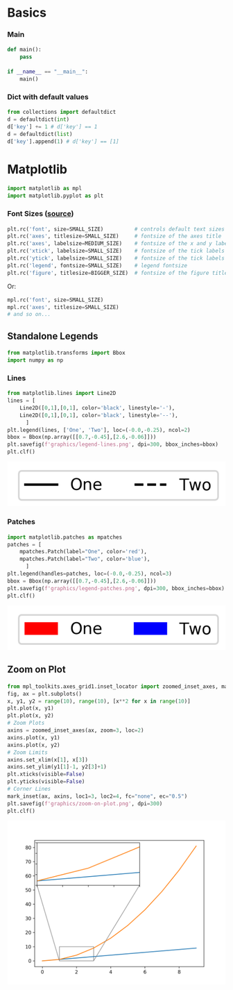 # Basics

### Main 
```python
def main():
    pass

if __name__ == "__main__":
    main()
```

### Dict with default values
```python
from collections import defaultdict
d = defaultdict(int)
d['key'] += 1 # d['key'] == 1
d = defaultdict(list)
d['key'].append(1) # d['key'] == [1]
```

# Matplotlib

```python
import matplotlib as mpl
import matplotlib.pyplot as plt
```

### Font Sizes ([source](https://stackoverflow.com/a/39566040/2069380))
```python
plt.rc('font', size=SMALL_SIZE)          # controls default text sizes
plt.rc('axes', titlesize=SMALL_SIZE)     # fontsize of the axes title
plt.rc('axes', labelsize=MEDIUM_SIZE)    # fontsize of the x and y labels
plt.rc('xtick', labelsize=SMALL_SIZE)    # fontsize of the tick labels
plt.rc('ytick', labelsize=SMALL_SIZE)    # fontsize of the tick labels
plt.rc('legend', fontsize=SMALL_SIZE)    # legend fontsize
plt.rc('figure', titlesize=BIGGER_SIZE)  # fontsize of the figure title
```
Or:
```python
mpl.rc('font', size=SMALL_SIZE)
mpl.rc('axes', titlesize=SMALL_SIZE)
# and so on...
```

## Standalone Legends 
```python
from matplotlib.transforms import Bbox
import numpy as np
```

### Lines
```python
from matplotlib.lines import Line2D
lines = [ 
	Line2D([0,1],[0,1], color='black', linestyle='-'),
	Line2D([0,1],[0,1], color='black', linestyle='--'),
      ]
plt.legend(lines, ['One', 'Two'], loc=(-0.0,-0.25), ncol=2)
bbox = Bbox(np.array([[0.7,-0.45],[2.6,-0.06]]))
plt.savefig(f'graphics/legend-lines.png', dpi=300, bbox_inches=bbox)
plt.clf()
```
![Lines Legend](graphics/legend-lines.png)

### Patches
```python
import matplotlib.patches as mpatches
patches = [ 
	mpatches.Patch(label="One", color='red'),
	mpatches.Patch(label="Two", color='blue'), 
      ]
plt.legend(handles=patches, loc=(-0.0,-0.25), ncol=3)
bbox = Bbox(np.array([[0.7,-0.45],[2.6,-0.06]]))
plt.savefig(f'graphics/legend-patches.png', dpi=300, bbox_inches=bbox)
plt.clf()
```
![Lines Legend](graphics/legend-patches.png)

## Zoom on Plot
```python
from mpl_toolkits.axes_grid1.inset_locator import zoomed_inset_axes, mark_inset
fig, ax = plt.subplots()
x, y1, y2 = range(10), range(10), [x**2 for x in range(10)]
plt.plot(x, y1)
plt.plot(x, y2)
# Zoom Plots
axins = zoomed_inset_axes(ax, zoom=3, loc=2) 
axins.plot(x, y1)
axins.plot(x, y2)
# Zoom Limits
axins.set_xlim(x[1], x[3])
axins.set_ylim(y1[1]-1, y2[3]+1)
plt.xticks(visible=False)
plt.yticks(visible=False)
# Corner Lines
mark_inset(ax, axins, loc1=3, loc2=4, fc="none", ec="0.5")
plt.savefig(f'graphics/zoom-on-plot.png', dpi=300)
plt.clf()
```
![Zoom on Plot](graphics/zoom-on-plot.png)
